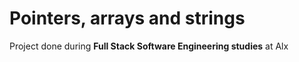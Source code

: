 # Pointers, arrays and strings

Project done during **Full Stack Software Engineering studies** at Alx

